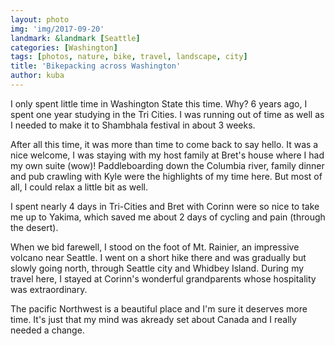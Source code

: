 ```yaml
---
layout: photo
img: 'img/2017-09-20'
landmark: &landmark [Seattle]
categories: [Washington]
tags: [photos, nature, bike, travel, landscape, city]
title: 'Bikepacking across Washington'
author: kuba
---
```


I only spent little time in Washington State this time. Why? 6 years ago, I spent one year studying in the Tri Cities. I was running out of time as well as I needed to make it to Shambhala festival in about 3 weeks.

After all this time, it was more than time to come back to say hello. It was a nice welcome, I was staying with my host family at Bret's house where I had my own suite (wow)! Paddleboarding down the Columbia river, family dinner and pub crawling with Kyle were the highlights of my time here. But most of all, I could relax a little bit as well.

I spent nearly 4 days in Tri-Cities and Bret with Corinn were so nice to take me up to Yakima, which saved me about 2 days of cycling and pain (through the desert).

When we bid farewell, I stood on the foot of Mt. Rainier, an impressive volcano near Seattle. I went on a short hike there and was gradually but slowly going north, through Seattle city and Whidbey Island. During my travel here, I stayed at Corinn's wonderful grandparents whose hospitality was extraordinary. 

The pacific Northwest is a beautiful place and I'm sure it deserves more time. It's just that my mind was akready set about Canada and I really needed a change. 